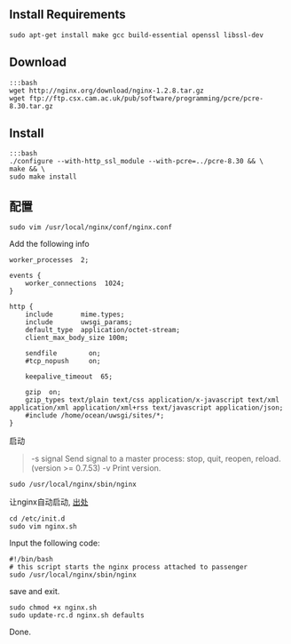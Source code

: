 Install Requirements
-----------------

    
    sudo apt-get install make gcc build-essential openssl libssl-dev

Download
--------

    :::bash
    wget http://nginx.org/download/nginx-1.2.8.tar.gz
    wget ftp://ftp.csx.cam.ac.uk/pub/software/programming/pcre/pcre-8.30.tar.gz

Install
-----

    :::bash
    ./configure --with-http_ssl_module --with-pcre=../pcre-8.30 && \
    make && \
    sudo make install


配置
----

    sudo vim /usr/local/nginx/conf/nginx.conf

Add the following info

    worker_processes  2;

    events {
        worker_connections  1024;
    }

    http {
        include       mime.types;
        include       uwsgi_params;
        default_type  application/octet-stream;
        client_max_body_size 100m;

        sendfile        on;
        #tcp_nopush     on;

        keepalive_timeout  65;

        gzip  on;
        gzip_types text/plain text/css application/x-javascript text/xml application/xml application/xml+rss text/javascript application/json;
        #include /home/ocean/uwsgi/sites/*;
    }


启动

<blockquote>
-s signal Send signal to a master process: stop, quit, reopen, reload. (version >= 0.7.53)
-v Print version.
</blockquote>

    sudo /usr/local/nginx/sbin/nginx

让nginx自动启动, [出处](http://serverfault.com/questions/69350/launch-nginx-on-startup)

    cd /etc/init.d
    sudo vim nginx.sh

Input the following code:

    #!/bin/bash
    # this script starts the nginx process attached to passenger
    sudo /usr/local/nginx/sbin/nginx

save and exit.

    sudo chmod +x nginx.sh
    sudo update-rc.d nginx.sh defaults

Done.